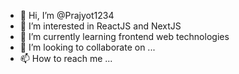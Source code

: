 - 👋 Hi, I’m @Prajyot1234
- 👀 I’m interested in ReactJS and NextJS
- 🌱 I’m currently learning frontend web technologies
- 💞️ I’m looking to collaborate on ...
- 📫 How to reach me ...

<!---
Prajyot1234/Prajyot1234 is a ✨ special ✨ repository because its `README.md` (this file) appears on your GitHub profile.
You can click the Preview link to take a look at your changes.
--->
